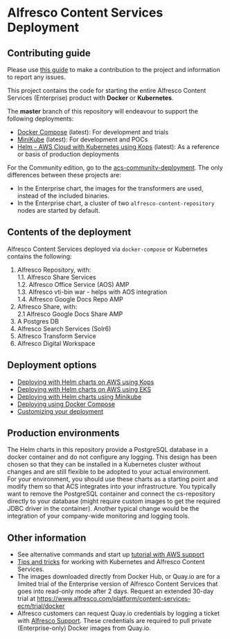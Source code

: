 
# Alfresco Content Services Deployment

## Contributing guide
Please use [this guide](CONTRIBUTING.md) to make a contribution to the project and information to report any issues.

This project contains the code for starting the entire Alfresco Content Services (Enterprise) product with **Docker** or **Kubernetes**.

The **master** branch of this repository will endeavour to support the following deployments:
- [Docker Compose](docs/docker-compose-deployment.md) (latest): For development and trials
- [MiniKube](docs/helm-deployment-minikube.md) (latest): For development and POCs
- [Helm - AWS Cloud with Kubernetes using Kops](docs/helm-deployment-aws_kops.md) (latest): As a reference or basis of production deployments

For the Community edition, go to the [acs-community-deployment](https://github.com/Alfresco/acs-community-deployment).
The only differences between these projects are:
* In the Enterprise chart, the images for the transformers are used, instead of the included binaries.
* In the Enterprise chart, a cluster of two `alfresco-content-repository` nodes are started by default.

## Contents of the deployment
Alfresco Content Services deployed via `docker-compose` or Kubernetes contains the following:
1. Alfresco Repository, with:  
1.1. Alfresco Share Services   
1.2. Alfresco Office Service (AOS) AMP  
1.3. Alfresco vti-bin war - helps with AOS integration  
1.4. Alfresco Google Docs Repo AMP  
2. Alfresco Share, with:  
2.1 Alfresco Google Docs Share AMP  
3. A Postgres DB  
4. Alfresco Search Services (Solr6)
5. Alfresco Transform Service
6. Alfresco Digital Workspace

## Deployment options
* [Deploying with Helm charts on AWS using Kops](docs/helm-deployment-aws_kops.md)
* [Deploying with Helm charts on AWS using EKS](docs/helm-deployment-aws_eks.md)
* [Deploying with Helm charts using Minikube](docs/helm-deployment-minikube.md)
* [Deploying using Docker Compose](docs/docker-compose-deployment.md)
* [Customizing your deployment](docs/customising-deployment.md)

## Production environments
The Helm charts in this repository provide a PostgreSQL database in a docker container and do not configure
any logging. This design has been chosen so that they can be installed in a Kubernetes cluster without
changes and are still flexible to be adopted to your actual environment.   
For your environment, you should use these charts as a starting point and modify them so that ACS integrates
into your infrastructure. You typically want to remove the PostgreSQL container and connect the cs-repository
directly to your database (might require custom images to get the required JDBC driver in the container).
Another typical change would be the integration of your company-wide monitoring and logging tools.

## Other information
* See alternative commands and start up [tutorial with AWS support](https://github.com/Alfresco/alfresco-anaxes-shipyard/blob/master/docs/running-a-cluster.md)
* [Tips and tricks](https://github.com/Alfresco/alfresco-anaxes-shipyard/blob/master/docs/tips-and-tricks.md) for working with Kubernetes and Alfresco Content Services.
* The images downloaded directly from Docker Hub, or Quay.io are for a limited trial of the Enterprise version of Alfresco Content Services that goes into read-only mode after 2 days. Request an extended 30-day trial at
 https://www.alfresco.com/platform/content-services-ecm/trial/docker
* Alfresco customers can request Quay.io credentials by logging a ticket with [Alfresco Support](https://support.alfresco.com/). These credentials are required to pull private (Enterprise-only) Docker images from Quay.io.
